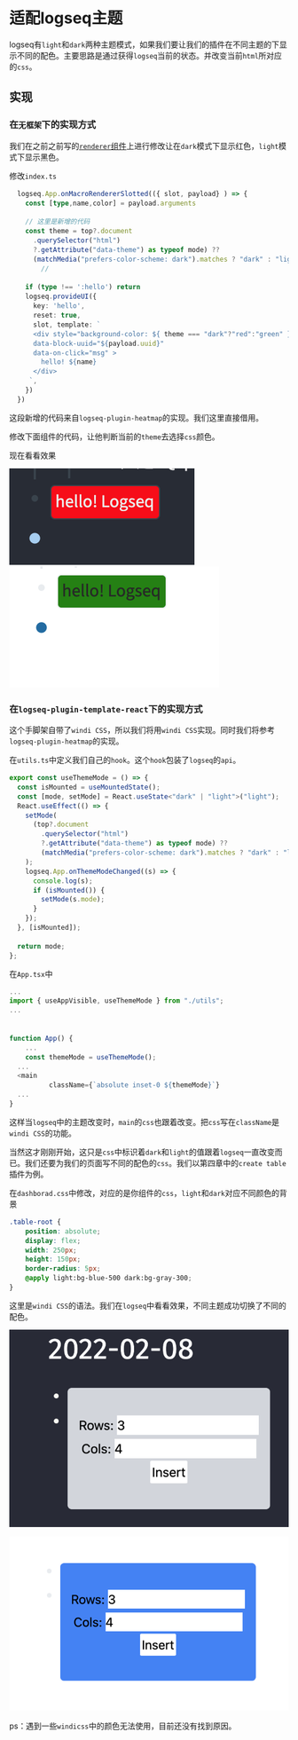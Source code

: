 # 适配logseq主题

logseq有`light`和`dark`两种主题模式，如果我们要让我们的插件在不同主题的下显示不同的配色。主要思路是通过获得`logseq`当前的状态。并改变当前`html`所对应的`css`。

## 实现

### 在`无框架`下的实现方式

我们在之前之前写的[`renderer`组件](https://correctroad.gitbook.io/logseq-plugins-in-action/chapter-1/wei-logseq-tian-jia-ke-shi-zu-jian)上进行修改让在`dark`模式下显示红色，`light`模式下显示黑色。

修改`index.ts`

```typescript
  logseq.App.onMacroRendererSlotted(({ slot, payload} ) => {
    const [type,name,color] = payload.arguments

    // 这里是新增的代码
    const theme = top?.document
      .querySelector("html")
      ?.getAttribute("data-theme") as typeof mode) ??
      (matchMedia("prefers-color-scheme: dark").matches ? "dark" : "light");
		//
    
    if (type !== ':hello') return
    logseq.provideUI({
      key: 'hello',
      reset: true,
      slot, template: `
      <div style="background-color: ${ theme === "dark"?"red":"green" }" class="hello"
      data-block-uuid="${payload.uuid}"
      data-on-click="msg" >
        hello! ${name}
      </div>  
     `,
    })
  })
```

这段新增的代码来自`logseq-plugin-heatmap`的实现。我们这里直接借用。

修改下面组件的代码，让他判断当前的`theme`去选择`css`颜色。

现在看看效果

![](../.gitbook/assets/36.png) ![](../.gitbook/assets/37.png)

### 在`logseq-plugin-template-react`下的实现方式

这个手脚架自带了`windi CSS`，所以我们将用`windi CSS`实现。同时我们将参考`logseq-plugin-heatmap`的实现。

在`utils.ts`中定义我们自己的`hook`。这个`hook`包装了`logseq`的`api`。

```typescript
export const useThemeMode = () => {
  const isMounted = useMountedState();
  const [mode, setMode] = React.useState<"dark" | "light">("light");
  React.useEffect(() => {
    setMode(
      (top?.document
        .querySelector("html")
        ?.getAttribute("data-theme") as typeof mode) ??
        (matchMedia("prefers-color-scheme: dark").matches ? "dark" : "light")
    );
    logseq.App.onThemeModeChanged((s) => {
      console.log(s);
      if (isMounted()) {
        setMode(s.mode);
      }
    });
  }, [isMounted]);

  return mode;
};
```

在`App.tsx`中

```typescript
...
import { useAppVisible, useThemeMode } from "./utils";
...


function App() {
    ...
    const themeMode = useThemeMode();
  ...
  <main
          className={`absolute inset-0 ${themeMode}`}
  ...
}
```

这样当`logseq`中的主题改变时，`main`的`css`也跟着改变。把`css`写在`className`是`windi CSS`的功能。

当然这才刚刚开始，这只是`css`中标识着`dark`和`light`的值跟着`logseq`一直改变而已。我们还要为我们的页面写不同的配色的`css`。我们以第四章中的`create table`插件为例。

在`dashborad.css`中修改，对应的是你组件的`css`，`light`和`dark`对应不同颜色的背景

```css
.table-root {
    position: absolute;
    display: flex;
    width: 250px;
    height: 150px;
    border-radius: 5px;
    @apply light:bg-blue-500 dark:bg-gray-300;
}
```

这里是`windi CSS`的语法。我们在`logseq`中看看效果，不同主题成功切换了不同的配色。

![logse为dark时](../.gitbook/assets/26.png)

![logseq为light时](../.gitbook/assets/27.png)

ps：遇到一些`windicss`中的颜色无法使用，目前还没有找到原因。

